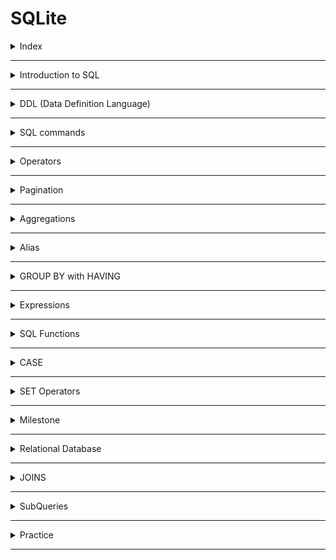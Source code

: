 # SQLite

<details>
<summary>Index</summary>

## Index

- Introduction to SQL
- DDL (Data Definition Language)
- DML (Data Manipulation Language)
- DQL (Data Query Language)
- SQL commands
- Operators
- Pagination
- Aggregations
- Alias
- GROUP BY with HAVING
- Expressions
- SQL Functions
- CASE
- SET Operators
- Milestone
- Relational Database
- JOINS
- SubQueries

</details>

---

<details>
<summary>Introduction to SQL</summary>

## Introduction to SQL

**SQL** stands for **Structured Query Language**

- SQL is used to perform operations on Relational DBMS.
- SQL is easy to learn
- SQL provides multiple commands to perform (CRUD) various operations like `create`, `retrieve`, `update` and `delete` the data.

</details>

---

<details>
<summary>DDL (Data Definition Language)</summary>

## DDL (Data Definition Language)

- **DDL** stands for **Data Definition Language**
- DDL commands used to define and manage the structure of database objects like tables, indexes, and schemas.
- DDL commands create, modify, and delete database structures but do not work directly with data
- Example : `CREATE`, `ALTER`, `DROP`
  - CREATE: Used to create new database objects, like tables and indexes.
  - ALTER: Modifies the structure of an existing object, for example, by adding or removing columns in a table.
  - DROP: Deletes an entire database object, like a table, index, or schema.

### CREATE TABLE

To create a table, the **CREATE TABLE** command is used, which defines columns and their data types.

```sql
CREATE TABLE player(
    name VARCHAR(200),
    age INTEGER,
    score INTEGER
);
```

| Data Type     | Description                                                                    |
| ------------- | ------------------------------------------------------------------------------ |
| INTEGER / INT | Represents whole numbers without decimal points.                               |
| FLOAT         | Represents approximate numeric values with decimal points.                     |
| VARCHAR       | Stores text data with a maximum length limit specified.                        |
| TEXT          | Stores large amounts of textual data.                                          |
| DATE          | Represents a date (year, month, and day).                                      |
| TIME          | Represents a time of day (hours, minutes, seconds, and fractions of a second). |
| DATETIME      | Represents a combination of date and time.                                     |
| BOOLEAN       | Represents true or false values.                                               |

#### Table Information

```sql
    PRAGMA TABLE_INFO(player);
```

### CREATE INDEX

- An index is a database object created to improve data retrieval speed from tables.
- It’s usually applied to columns that are frequently queried.

</details>

---

<details>
<summary>SQL commands</summary>

### SQL commands

**CRUD** operations:

| Operation | Description                                                    |
| --------- | -------------------------------------------------------------- |
| Create    | Creating new records or entries in a database or system        |
| Retrieve  | Fetching or reading data from a database or system             |
| Update    | Modifying or editing existing data in a database or system     |
| Delete    | Removing or deleting records or data from a database or system |

| Operation | SQL Syntax                                                                  |
| --------- | --------------------------------------------------------------------------- |
| Create    | `INSERT INTO table_name (column1, column2) VALUES (value1, value2);`        |
| Retrieve  | `SELECT column1, column2 FROM table_name WHERE condition;`                  |
| Update    | `UPDATE table_name SET column1 = value1, column2 = value2 WHERE condition;` |
| Delete    | `DELETE FROM table_name WHERE condition;`                                   |

#### Inserting ROWS

```sql
INSERT INTO
     player(name, age, score)
VALUES
     ("Rakesh", 39, 35),
     ("Sai", 47, 30);
```

#### Retrieving Data

##### Selecting All Columns

```sql
SELECT *
FROM player;
```

##### Select Specific Column

```sql
SELECT
     name,
     age
FROM
     player;
```

##### Selecting Specific Rows

`WHERE` clause specifies a condition that has to be satisfied for retrieving the data from a database.

```sql
SELECT *
FROM player
WHERE name = "Sai";
```

#### Update Rows

##### Update All Rows

```sql
UPDATE
    player
SET
    score = 100;
```

##### Update Specific Rows

```sql
UPDATE
    player
SET
   score = 150
WHERE
   name = "Ram";
```

#### Delete Rows

##### Delete All Rows

```sql
DELETE FROM
    player;
```

##### Delete Specific Rows

```sql
DELETE FROM
    player
WHERE
    name = "Shyam";
```

##### Drop Table

`DROP` clause is used to delete a table from the database.

```sql
DROP TABLE player;
```

##### Alter Table

`Alter` clause is used to **add**, **delete**, or **modify** columns in an existing table. Default values for newly added columns in the existing rows will be **NULL**.

```sql
ALTER TABLE
   player
ADD
   jersey_num INT
```

```sql
ALTER TABLE
    player RENAME COLUMN jersey_num TO jersey_number;
```

</details>

---

<details>
<summary>Operators</summary>

## Operators

### Comparison Operators

- `__=__` Equal to
- `__<>__` Not Equal to
- `__<__` Less than
- `__>__` Greater than
- `__<=__` Less than or Equal to
- `__>=__` Greater than or Equal to

```sql
  SELECT *
  FROM player
  WHERE age <> 20;
```

### String Operations

`LIKE` Operator is used to perform queries on strings. This operator is especially used in `WHERE` clause to retrieve all the rows that match the given pattern.

| Symbol           | Description                        | Example                         |
| ---------------- | ---------------------------------- | ------------------------------- |
| Percent sign (%) | Represents zero or more characters | ch%finds ch, chips, chocolate.. |
| Underscore (\_)  | Represents a single character      | \_atfinds mat, hat, and bat     |

| Pattern          | Example                       | Description                                                                           |
| ---------------- | ----------------------------- | ------------------------------------------------------------------------------------- |
| Exact Match      | `WHERE name LIKE "mobiles"`   | Retrieves products whose name is exactly equal to "mobiles"                           |
| Starts With      | `WHERE name LIKE "mobiles%"`  | Retrieves products whose name starts with "mobiles"                                   |
| Ends With        | `WHERE name LIKE "%mobiles"`  | Retrieves products whose name ends with "mobiles"                                     |
| Contains         | `WHERE name LIKE "%mobiles%"` | Retrieves products whose name contains "mobiles" anywhere within it                   |
| Pattern Matching | `WHERE name LIKE "a_%"`       | Retrieves products whose name starts with "a" and has at least 2 characters in length |

```sql
SELECT
  *
FROM
  product
WHERE
  category LIKE "Gadgets";
```

Get all the products which have exactly 5 characters in brand from the product table.

```sql
SELECT
  *
FROM
  product
WHERE
  brand LIKE "_____";
```

### Logical Operators

with logical operators, we can perform queries based on multiple conditions.

- AND
- OR
- NOT

| Operator | Description                                                           |
| -------- | --------------------------------------------------------------------- |
| AND      | Used to fetch rows that satisfy two or more conditions.               |
| OR       | Used to fetch rows that satisfy at least one of the given conditions. |
| NOT      | Used to negate a condition in the WHERE clause.                       |

```sql
SELECT
  *
FROM
  product
WHERE
  category = "Clothing"
  AND price <= 1000;
```

```sql
-- Ignore all the products with name containing "Cake" from the list of products.
SELECT
  *
FROM
  product
WHERE
  NOT name LIKE "%Cake%";
```

![Logical Operators](https://res.cloudinary.com/dwrwbjd3h/image/upload/v1711430996/portfolio/markdown/sqlite/logical-operators.png)

```sql
SELECT
  *
FROM
  product
WHERE
  brand = "Redmi"
  AND rating > 4
  OR brand = "OnePlus";
```

Above query is equal to below code

```sql
SELECT
    *
FROM
    product
WHERE
    (brand = "Redmi"
    AND rating > 4)
    OR brand = "OnePlus";
```

### IN operator

Retrieves the corresponding rows from the table if the value of column(c1) is present in the given values(v1,v2,..).
![IN Operator](https://res.cloudinary.com/dwrwbjd3h/image/upload/v1711430995/portfolio/markdown/sqlite/in-operator.png)

```sql
SELECT
  *
FROM
  product
WHERE
  brand IN ( "Puma", "Levi's", "Mufti", "Lee", "Denim");
```

### BETWEEN Operator

Retrieves all the rows from table that have cloumn(c1) value present between the given range(v1 and v2).
![BETWEEN Operator](https://res.cloudinary.com/dwrwbjd3h/image/upload/v1711430955/portfolio/markdown/sqlite/between_operator.png)

```sql
SELECT
  name,
  price,
  brand
FROM
  product
WHERE
  price BETWEEN 1000
  AND 5000;
```

Note : When using the BETWEEN operator, the first value should be less than second value. If not, we'll get an incorrect result depending on the DBMS.

### ORDER BY

Arrange Ascending order or Descending order.
`column1 ASC / DESC,`

```sql
SELECT
  name,
  price,
  rating
FROM
  product
WHERE
  brand = "Puma"
ORDER BY
  price ASC,
  rating DESC;
```

### DISTINCT

`DISTINCT` clause is used to return the distinct i.e unique values.

```sql
SELECT
  DISTINCT brand
FROM
  product
ORDER BY
  brand;
```

</details>

---

<details>
<summary>Pagination</summary>

## Pagination

we get limited data only.

- LIMIT
- OFFSET

### LIMIT

LIMIT clause is used to specify the number of rows(n) we would like to have in result.

```sql
SELECT
  name,
  price,
  rating
FROM
  product
WHERE
  brand = "Puma"
ORDER BY
  rating DESC
LIMIT 2;
```

### OFFSET

OFFSET clause is used to specify the position (from nth row) from where the chunk of the results are to be selected.

```sql
SELECT
  name,
  price,
  rating
FROM
  product
ORDER BY
  rating DESC
LIMIT 5
OFFSET 5;
```

</details>

---

<details>
<summary>Aggregations</summary>

## Aggregations

### Aggregation Functions

Combining multiple values into a single value is called aggregation.

| Aggregate Function | Description                          |
| ------------------ | ------------------------------------ |
| COUNT              | Counts the number of values          |
| SUM                | Adds all the values                  |
| MIN                | Returns the minimum value            |
| MAX                | Returns the maximum value            |
| AVG                | Calculates the average of the values |

![Agregation SUM](https://res.cloudinary.com/dwrwbjd3h/image/upload/v1711430965/portfolio/markdown/sqlite/aggregation_sum.gif)

```sql
SELECT
  SUM(score)
FROM
  player_match_details
WHERE
  name = "Ram";
```

```sql
SELECT
  MAX(score),
  MIN(score)
FROM
  player_match_details
WHERE
  year = 2011;
```

```sql
 SELECT COUNT(*)
 FROM player_match_details;
```

</details>

---

<details>
<summary>Alias</summary>

## Alias

Using the keyword `AS`, we can provide alternate temporary names to the columns in the output.

```sql
SELECT
  name AS player_name
FROM
  player_match_details;
```

</details>

---

<details>
<summary>GROUP BY with HAVING</summary>

### GROUP BY with HAVING

#### GROUP BY

The `GROUP BY` clause in SQL is used to group rows which have same values for the mentioned attributes.

```sql
SELECT
  name, SUM(score) as total_score
FROM
  player_match_details
GROUP BY name;
```

![GROUP BY](https://res.cloudinary.com/dwrwbjd3h/image/upload/v1711430995/portfolio/markdown/sqlite/group_by_having.gif)

```sql
SELECT
 name, COUNT(*) AS half_centuries
FROM
 player_match_details
WHERE score >= 50
GROUP BY name;
```

![GROUP BY with HAVING](https://res.cloudinary.com/dwrwbjd3h/image/upload/v1711431017/portfolio/markdown/sqlite/having.gif)

#### HAVING

`HAVING` clause is used to filter the resultant rows after the application of `GROUP BY` clause.

```sql
SELECT
  name,
  count(*) AS half_centuries
FROM
  player_match_details
WHERE
  score >= 50
GROUP BY
  name
HAVING
  half_centuries > 1;
```

![HAVING](./Assets/having.gif)

</details>

---

<details>
<summary>Expressions</summary>

## Expressions

### Using Expressions in SELECT Clause

```sql
SELECT
    id, name, (collection_in_cr-budget_in_cr) as profit
FROM
    movie;
```

### Using Expressions in WHERE Clause

```sql
SELECT
   *
FROM
   movie
WHERE
   (collection_in_cr - budget_in_cr) >= 50;
```

### Using Expressions in UPDATE Clause

```sql
UPDATE movie
SET rating = rating/2;
```

### Expressions in HAVING Clause

```sql
SELECT
  genre
FROM
  movie
GROUP BY
  genre
HAVING
  AVG(collection_in_cr - budget_in_cr) >= 100;
```

</details>

---

<details>
<summary>SQL Functions</summary>

## SQL Functions

1. **Date Functions**: Used to work with dates or times
2. **Cast Functions**: Used to change the data type of a value
3. **Arithmetic Functions**: Used to perform calculations on numbers

### Date Functions

#### strftime()

`strftime()` function is used to extract year, month, day, hour, etc. from a date (or) datetime field based on a specified format as strings.

| Format | Description      | Output Format   | Function                     | Behavior      |
| ------ | ---------------- | --------------- | ---------------------------- | ------------- |
| %Y     | Year             | 1990, 2021 etc. | `strftime("%Y", field_name)` | Extract Year  |
| %m     | Month            | 01 - 12         | `strftime("%m", field_name)` | Extract Month |
| %d     | Day of the month | 01 - 31         | `strftime("%d", field_name)` | Extract Day   |
| %H     | Hour             | 00 - 24         | `strftime("%H", field_name)` | Extract Hour  |

```sql
SELECT
    strftime('%m', release_date) as month,
    COUNT(*) as total_movies
FROM
    movie
WHERE
    strftime('%Y', release_date) = '2010'
GROUP BY
    strftime('%m', release_date);
```

#### CAST Function

In database management systems, the CAST function is used to convert a value from one data type to another data type.  
`CAST(value AS data_type);`

```sql
SELECT
  strftime('%m', release_date) AS MONTH,
  COUNT(*) AS total_movies
FROM
  movie
WHERE
  CAST(strftime('%Y', release_date) AS INTEGER) = 2010
GROUP BY
  strftime('%m', release_date);
```

#### Arithmetic Functions

Arithmetic functions in SQL are used to perform mathematical operations on numeric values. Some commonly used arithmetic functions are `FLOOR`, `CEIL`, and `ROUND`.

- **FLOOR** Function :  
  The FLOOR function rounds a number to the nearest integer below its current value.
- **CEIL** Function :  
  The CEIL function rounds a number to the nearest integer above its current value.
- **ROUND** Function :  
  The ROUND function rounds a number to a specified number of decimal places.

| Function | 2.3 | 3.9 | 4.0 | 5.5 |
| -------- | --- | --- | --- | --- |
| FLOOR    | 2   | 3   | 4   | 5   |
| CEIL     | 3   | 4   | 4   | 6   |
| ROUND    | 2   | 4   | 4   | 6   |

```sql
SELECT
  name,
  ROUND(collection_in_cr, 1) AS RoundedValue,
  CEIL(collection_in_cr) AS CeilValue,
  FLOOR(collection_in_cr) AS FloorValue
FROM
  movie;
```

#### String Functions

String functions in SQL are used to manipulate and operate on string values or character data.

| SQL Function | Behavior                        |
| ------------ | ------------------------------- |
| UPPER()      | Converts a string to upper case |
| LOWER()      | Converts a string to lowercase  |

```sql
SELECT
  name
FROM
  movie
WHERE
  UPPER(name) LIKE UPPER("%avengers%");
```

</details>

---

<details>
<summary>CASE</summary>

## CASE Clause

SQL provides **CASE** clause to perform conditional operations. This is similar to the switch case / if-else conditions in other programming languages.

```sql
SELECT id, name,
  CASE
    WHEN collection_in_cr - budget_in_cr <= 100 THEN collection_in_cr - budget_in_cr * 0.1
    WHEN (collection_in_cr - budget_in_cr > 100
    AND collection_in_cr - budget_in_cr < 500) THEN collection_in_cr - budget_in_cr * 0.15
    ELSE collection_in_cr - budget_in_cr * 0.18
  END AS tax_amount
FROM
  movie;
```

</details>

---

<details>
<summary>SET Operators</summary>

## SET Operators

The SQL Set operation is used to combine the two or more SQL queries.

1. INTERSECT
2. MINUS
3. UNION
4. UNION ALL

```sql
SELECT actor_id
FROM cast
WHERE movie_id=6

INTERSECT

SELECT actor_id
FROM cast
WHERE movie_id=15;
```

```sql
SELECT actor_id
FROM cast
WHERE movie_id=6

EXCEPT

SELECT actor_id
FROM cast
WHERE movie_id=15;
```

```sql
SELECT actor_id
FROM cast
WHERE movie_id=6

UNION

SELECT actor_id
FROM cast
WHERE movie_id=15
ORDER BY 1 DESC;
```

</details>

---

<details>
<summary>Milestone</summary>

## Clauses

| Clause       | How to Use It                            | Functionality                                               |
| ------------ | ---------------------------------------- | ----------------------------------------------------------- |
| CREATE TABLE | CREATE TABLE table_name ...              | Creates a new table                                         |
| INSERT       | INSERT INTO table_name ...               | Used to insert new data into the table                      |
| SELECT       | SELECT col1, col2 ...                    | Retrieves the selected columns                              |
| SELECT       | SELECT \* FROM ...                       | Retrieves all the columns from a table                      |
| FROM         | FROM table_name                          | Specifies the table(s) where the data columns are located   |
| WHERE        | WHERE col > 5                            | Retrieves specific rows based on given conditions           |
| UPDATE, SET  | UPDATE table_name SET column1 = value1;  | Updates the value of a column for all rows or specific rows |
| DELETE       | DELETE FROM table_name                   | Deletes all rows from the table                             |
| DROP         | DROP TABLE table_name                    | Deletes the table from the database                         |
| ALTER        | ALTER TABLE table_name ...               | Used to add, delete, or modify columns in a table           |
| ORDER BY     | ORDER BY col1 ASC/DESC ...               | Sorts the table based on specified column(s)                |
| DISTINCT     | SELECT DISTINCT col, ...                 | Retrieves unique values from the specified column(s)        |
| LIMIT        | LIMIT 10                                 | Limits the number of rows in the output to the given value  |
| OFFSET       | OFFSET 5                                 | Specifies the position (from nth row) for result retrieval  |
| GROUP BY     | GROUP BY col ...                         | Groups rows with the same values in the specified columns   |
| HAVING       | HAVING col > 20                          | Filters resultant rows after applying the GROUP BY clause   |
| CASE         | CASE WHEN condition1 THEN value1 ... END | Returns a corresponding value when a condition is met       |

## Operators

| Operator | How to Use It                         | Functionality                                                                                         |
| -------- | ------------------------------------- | ----------------------------------------------------------------------------------------------------- |
| `<>`     | `WHERE col <> 5 `                     | Filters rows where the given column is not equal to 5 (Other comparison operators: `=, >, <, >=, <=`) |
| `<>`     | `WHERE col <> 5`                      | Filters rows where the given column is not equal to 5 (Other comparison operators: `=, >, <, >=, <=`) |
| LIKE     | `WHERE col LIKE '%Apple%'`            | Retrieves rows where the column contains 'apple' within the text                                      |
| AND      | `WHERE col1 > 5 AND col2 < 3`         | Retrieves rows that satisfy all the given conditions                                                  |
| OR       | `WHERE col1 > 5 OR col2 < 3`          | Retrieves rows that satisfy at least one of the given conditions                                      |
| NOT      | `WHERE NOT col = 'apple'`             | Retrieves rows if the condition(s) are NOT TRUE                                                       |
| IN       | `WHERE col IN ('Apple', 'Microsoft')` | Retrieves rows if the column value matches any of the given values                                    |
| BETWEEN  | `WHERE col BETWEEN 3 AND 5`           | Retrieves rows where the column value falls within the specified range (inclusive)                    |

## Functions

| Function   | How to Use It             | Functionality                                                                                  |
| ---------- | ------------------------- | ---------------------------------------------------------------------------------------------- |
| COUNT      | SELECT COUNT(col) ...     | Counts the number of values in the given column                                                |
| SUM        | SELECT SUM(col) ...       | Adds all the values in the given column                                                        |
| MIN        | SELECT MIN(col) ...       | Retrieves the minimum value in the given column                                                |
| MAX        | SELECT MAX(col) ...       | Retrieves the maximum value in the given column                                                |
| AVG        | SELECT AVG(col) ...       | Calculates the average of the values in the given column                                       |
| strftime() | strftime("%Y", col) ...   | Extracts the year from the column value in string format (similarly for other date components) |
| CAST()     | CAST(col AS datatype) ... | Converts the value to the specified data type                                                  |
| FLOOR()    | FLOOR(col) ...            | Rounds a number to the nearest integer below its current value                                 |
| CEIL()     | CEIL(col) ...             | Rounds a number to the nearest integer above its current value                                 |
| ROUND()    | ROUND(col) ...            | Rounds a number to a specified number of decimal places                                        |
| UPPER()    | UPPER(col) ...            | Converts a string to uppercase                                                                 |
| LOWER()    | LOWER(col) ...            | Converts a string to lowercase                                                                 |

</details>

---

<details>
<summary>Relational Database</summary>

## Relational Database

### Customer Table

```sql
CREATE TABLE customer (
   id INTEGER NOT NULL PRIMARY KEY,
   name VARCHAR(250),
   age INT
);
```

### Product Table

```sql
CREATE TABLE product (
  id INTEGER NOT NULL PRIMARY KEY,
  name VARCHAR(250),
  price INT,
  brand VARCHAR(250),
  category VARCHAR(250)
);
```

### Address Table

```sql
CREATE TABLE address(
  id INTEGER NOT NULL PRIMARY KEY,
  pin_code INTEGER,
  door_no VARCHAR(250),
  city VARCHAR(250),
  customer_id INTEGER,
  FOREIGN KEY (customer_id) REFERENCES customer(id) ON DELETE CASCADE
);
```

### Cart Table

```sql
CREATE TABLE cart(
  id INTEGER NOT NULL PRIMARY KEY,
  customer_id INTEGER NOT NULL UNIQUE,
  total_price INTEGER,
  FOREIGN KEY (customer_id) REFERENCES customer(id) ON DELETE CASCADE
);
```

### Cart Product Table (Junction Table)

```sql
CREATE TABLE cart_product(
  id INTEGER NOT NULL PRIMARY KEY,
  cart_id INTEGER,
  product_id INTEGER,
  quantity INTEGER,
  FOREIGN KEY (cart_id) REFERENCES cart(id) ON DELETE CASCADE,
  FOREIGN KEY (product_id) REFERENCES product(id) ON DELETE CASCADE
);
```

</details>

---

<details>
<summary>JOINS</summary>

## JOINS

JOINS are used to combining the tables.

### Natural JOIN

`NATURAL JOIN` combines the tables based on the common columns.

![NATURAL JOIN](https://res.cloudinary.com/dwrwbjd3h/image/upload/v1711431052/portfolio/markdown/sqlite/natural_join.gif)

```sql
SELECT course.name,
  instructor.full_name
FROM course
  NATURAL JOIN instructor
WHERE instructor.full_name = "Alex";
```

### INNER JOIN

`INNER JOIN` combines rows from both the tables if they meet a specified condition.

![INNER JOIN](https://res.cloudinary.com/dwrwbjd3h/image/upload/v1711431017/portfolio/markdown/sqlite/inner_join.gif)

```sql
SELECT student.full_name,
   review.content,
   review.created_at
FROM
   student INNER JOIN review
       ON student.id = review.student_id
WHERE review.course_id = 15;
```

### LEFT JOIN

In `LEFT JOIN`, for each row in the left table, matched rows from the right table are combined. If there is no match, NULL values are assigned to the right half of the rows in the temporary table.

![LEFT JOIN](https://res.cloudinary.com/dwrwbjd3h/image/upload/v1711431007/portfolio/markdown/sqlite/left_join.gif)

```sql
SELECT student.full_name
FROM
    student LEFT JOIN student_course
        ON student.id = student_course.student_id
WHERE student_course.id IS NULL;
```

### Joins on Multiple Tables

We can also perform join on a combined table.

```sql
SELECT T.name AS course_name,
   student.full_name
FROM
    (course INNER JOIN student_course
         ON course.id = student_course.course_id) AS T
    INNER JOIN student
         ON T.student_id = student.id
WHERE course.instructor_id = 102;
```

### RIGHT JOIN

`RIGHT JOIN` or `RIGHT OUTER JOIN` is vice versa of LEFT JOIN.
I.e., in RIGHT JOIN, for each row in the right table, matched rows from the left table are combined. If there is no match, NULL values are assigned to the left half of the rows in the temporary table.

![RIGHT JOIN](https://res.cloudinary.com/dwrwbjd3h/image/upload/v1711431099/portfolio/markdown/sqlite/right_join.gif)

```sql
SELECT course.name,
    instructor.full_name
FROM
    course RIGHT JOIN instructor
        ON course.instructor_id = instructor.instructor_id;
```

### FULL JOIN

`FULL JOIN` or `FULL OUTER JOIN` is the result of both RIGHT JOIN and LEFT JOIN

![FULL JOIN](https://res.cloudinary.com/dwrwbjd3h/image/upload/v1711430980/portfolio/markdown/sqlite/full-join.gif)

```sql
SELECT course.name,
    instructor.full_name
FROM
    course FULL JOIN instructor
       ON course.instructor_id = instructor.instructor_id;
```

### CROSS JOIN

In `CROSS JOIN`, each row from the first table is combined with all rows in the second table.
Cross Join is also called as CARTESIAN JOIN

![CROSS JOIN](https://res.cloudinary.com/dwrwbjd3h/image/upload/v1711430964/portfolio/markdown/sqlite/cross_join.gif)

```sql
SELECT
    course.name AS course_name,
    instructor.full_name AS instructor_name
FROM
    course CROSS JOIN instructor;
```

### SELF JOIN

So far, we have learnt to combine different tables. We can also combine a table with itself. This kind of join is called SELF-JOIN.

```sql
SELECT sc1.student_id AS student_id1,
  sc2.student_id AS student_id2, sc1.course_id
FROM
   student_course AS sc1
   INNER JOIN student_course AS sc2 ON sc1.course_id = sc2.course_id
WHERE
    sc1.student_id < sc2.student_id;
```

### Summary

| Join Type    | Use Case                                                                     |
| ------------ | ---------------------------------------------------------------------------- |
| Natural Join | Joins based on common columns                                                |
| Inner Join   | Joins based on a given condition                                             |
| Left Join    | Retrieves all rows from the left table and matched rows from the right table |
| Right Join   | Retrieves all rows from the right table and matched rows from the left table |
| Full Join    | Retrieves all rows from both tables                                          |
| Cross Join   | Generates all possible combinations of rows from both tables                 |

</details>

---

<details>
<summary>SubQueries</summary>

## SubQueries

We can write nested queries, i.e., a query inside another query.

```sql
SELECT
   name,
   (
       SELECT AVG(rating)
       FROM product
       WHERE category = "WATCH"
   ) - rating AS rating_variance
FROM product
WHERE category = "WATCH";
```

```sql
SELECT
  order_id
FROM
  order_details
WHERE
  order_id IN (
    SELECT
      order_id
    FROM
      order_product
    WHERE
      product_id IN (291, 292, 293, 294, 296)
  )
  AND NOT order_id IN (
    SELECT
      order_id
    FROM
      order_product
    WHERE
      product_id IN (227, 228, 229, 232, 233)
  );
```

</details>

---

<details>
<summary>Practice</summary>

## Practice

```sql
-- 01 create table
-- CREATE TABLE mytable(
--     id INTEGER NOT NULL PRIMARY KEY,
--     name VARCHAR(200),
--     place VARCHAR(200),
--     salary INTEGER
-- );

-- 02 insert data
-- INSERT INTO
--     mytable(id, name, place, salary)
--     VALUES(1, "Praveen", "Hyderabad", 50000),
--           (2, "Navya", "Bangalore", 80000),
--           (3, "Swathi", "Chennai", 70000);

-- 03 select

-- all columns
-- SELECT * FROM mytable;

-- specific column
-- SELECT name FROM mytable;

-- specific row
-- SELECT name
-- FROM mytable
-- WHERE name LIKE "Praveen";

-- 04 update

-- update all rows
-- UPDATE mytable
-- SET salary = 40000;

-- update specific row
-- UPDATE mytable
-- SET salary = 80000
-- WHERE name LIKE "Praveen";

-- delete

-- delete all rows
-- DELETE FROM mytable;

-- delete specific row
-- DELETE FROM mytable
-- WHERE name LIKE "Navya";

-- drop

-- DROP TABLE mytable;

--  order
-- SELECT *
-- FROM mytable
-- ORDER BY
--     salary DESC;

-- pagination
-- SELECT *
-- FROM mytable
-- ORDER BY
--     salary DESC
-- LIMIT 1
-- OFFSET 1;
```

</details>

---

